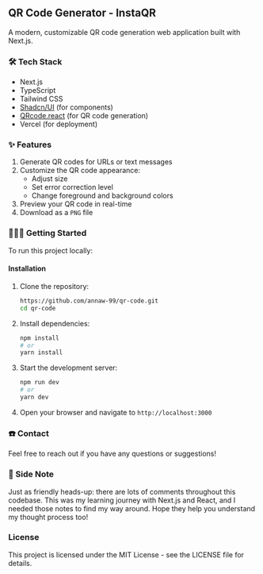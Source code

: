 ## QR Code Generator - InstaQR

A modern, customizable QR code generation web application built with Next.js.

### 🛠️ Tech Stack

- Next.js
- TypeScript
- Tailwind CSS
- [Shadcn/UI](https://ui.shadcn.com/) (for components)
- [QRcode.react](https://www.npmjs.com/package/qrcode.react) (for QR code generation)
- Vercel (for deployment)

### ✨ Features

1. Generate QR codes for URLs or text messages
2. Customize the QR code appearance:
   - Adjust size
   - Set error correction level
   - Change foreground and background colors
4. Preview your QR code in real-time
5. Download as a `PNG` file

### 👩🏻‍💻 Getting Started
To run this project locally:

#### Installation

1. Clone the repository:
   ```bash
   https://github.com/annaw-99/qr-code.git
   cd qr-code
   ```

2. Install dependencies:
   ```bash
   npm install
   # or
   yarn install
   ```

3. Start the development server:
   ```bash
   npm run dev
   # or
   yarn dev
   ```

4. Open your browser and navigate to `http://localhost:3000`

### ☎️ Contact
Feel free to reach out if you have any questions or suggestions!

### 📝 Side Note
Just as friendly heads-up: there are lots of comments throughout this codebase. This was my learning journey with Next.js and React, and I needed those notes to find my way around. Hope they help you understand my thought process too!

### License
This project is licensed under the MIT License - see the LICENSE file for details.
